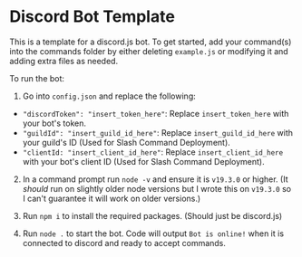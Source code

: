 # Discord Bot Template
This is a template for a discord.js bot. To get started, add your command(s) into the commands folder by either deleting `example.js` or modifying it and adding extra files as needed.

To run the bot:
1. Go into `config.json` and replace the following:
- `"discordToken": "insert_token_here"`: Replace `insert_token_here` with your bot's token.
- `"guildId": "insert_guild_id_here"`: Replace `insert_guild_id_here` with your guild's ID (Used for Slash Command Deployment).
- `"clientId: "insert_client_id_here"`: Replace `insert_client_id_here` with your bot's client ID (Used for Slash Command Deployment).

2. In a command prompt run `node -v` and ensure it is `v19.3.0` or higher. (It *should* run on slightly older node versions but I wrote this on `v19.3.0` so I can't guarantee it will work on older versions.)

3. Run `npm i` to install the required packages. (Should just be discord.js)

4. Run `node .` to start the bot. Code will output `Bot is online!` when it is connected to discord and ready to accept commands.
